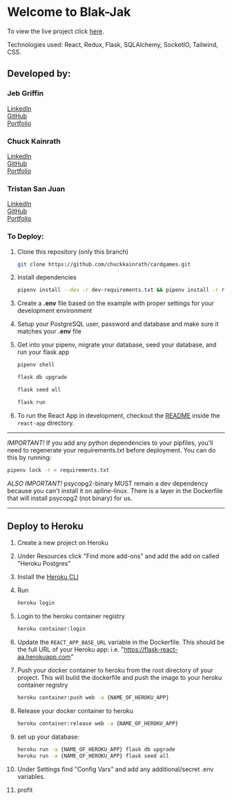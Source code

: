 # Welcome to Blak-Jak

To view the live project click <a href="https://blak-jak.herokuapp.com/">here</a>.

Technologies used: React, Redux, Flask, SQLAlchemy, SocketIO, Tailwind, CSS.

## Developed by:
### Jeb Griffin
<a href="https://www.linkedin.com/in/jeb-griffin-120631206/">LinkedIn</a>
</br>
<a href="https://github.com/JebGriffin85">GitHub</a>
</br>
<a href="https://jebgriffin85.github.io/">Portfolio</a>

### Chuck Kainrath
<a href="https://www.linkedin.com/in/chuck-kainrath-42820b20b/">LinkedIn</a>
</br>
<a href="https://github.com/chuckkainrath">GitHub</a>
</br>
<a href="https://chuckkainrath.github.io/">Portfolio</a>

### Tristan San Juan
<a href="https://www.linkedin.com/in/tristan-san-juan-75337920b/">LinkedIn</a>
</br>
<a href="https://github.com/tristan-88">GitHub</a>
</br>
<a href="https://tristan-88.github.io/">Portfolio</a>


### To Deploy:
1. Clone this repository (only this branch)

   ```bash
   git clone https://github.com/chuckkainrath/cardgames.git
   ```

2. Install dependencies

      ```bash
      pipenv install --dev -r dev-requirements.txt && pipenv install -r requirements.txt
      ```

3. Create a **.env** file based on the example with proper settings for your
   development environment
4. Setup your PostgreSQL user, password and database and make sure it matches your **.env** file

5. Get into your pipenv, migrate your database, seed your database, and run your flask app

   ```bash
   pipenv shell
   ```

   ```bash
   flask db upgrade
   ```

   ```bash
   flask seed all
   ```

   ```bash
   flask run
   ```

6. To run the React App in development, checkout the [README](./react-app/README.md) inside the `react-app` directory.

***
*IMPORTANT!*
   If you add any python dependencies to your pipfiles, you'll need to regenerate your requirements.txt before deployment.
   You can do this by running:

   ```bash
   pipenv lock -r > requirements.txt
   ```

*ALSO IMPORTANT!*
   psycopg2-binary MUST remain a dev dependency because you can't install it on apline-linux.
   There is a layer in the Dockerfile that will install psycopg2 (not binary) for us.
***

## Deploy to Heroku

1. Create a new project on Heroku
2. Under Resources click "Find more add-ons" and add the add on called "Heroku Postgres"
3. Install the [Heroku CLI](https://devcenter.heroku.com/articles/heroku-command-line)
4. Run

   ```bash
   heroku login
   ```

5. Login to the heroku container registry

   ```bash
   heroku container:login
   ```

6. Update the `REACT_APP_BASE_URL` variable in the Dockerfile.
   This should be the full URL of your Heroku app: i.e. "https://flask-react-aa.herokuapp.com"
7. Push your docker container to heroku from the root directory of your project.
   This will build the dockerfile and push the image to your heroku container registry

   ```bash
   heroku container:push web -a {NAME_OF_HEROKU_APP}
   ```

8. Release your docker container to heroku

   ```bash
   heroku container:release web -a {NAME_OF_HEROKU_APP}
   ```

9. set up your database:

   ```bash
   heroku run -a {NAME_OF_HEROKU_APP} flask db upgrade
   heroku run -a {NAME_OF_HEROKU_APP} flask seed all
   ```

10. Under Settings find "Config Vars" and add any additional/secret .env variables.

11. profit
